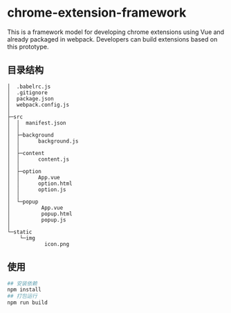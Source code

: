# chrome-extension-framework

This is a framework model for developing chrome extensions using Vue and already packaged in webpack. Developers can build extensions based on this prototype.


## 目录结构
```
│  .babelrc.js
│  .gitignore
│  package.json
│  webpack.config.js
│  
├─src
│  │  manifest.json
│  │  
│  ├─background
│  │      background.js
│  │      
│  ├─content
│  │      content.js
│  │      
│  ├─option
│  │      App.vue
│  │      option.html
│  │      option.js
│  │      
│  └─popup
│          App.vue
│          popup.html
│          popup.js
│          
└─static
    └─img
            icon.png
```


## 使用

```bash
## 安装依赖
npm install 
## 打包运行
npm run build
```
